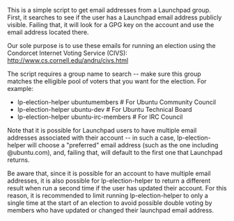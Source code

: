 This is a simple script to get email addresses from a Launchpad group.  First, it searches to see 
if the user has a Launchpad email address publicly visible.  Failing that, it will look for a GPG 
key on the account and use the email address located there.

Our sole purpose is to use these emails for running an election using the Condorcet Internet 
Voting Service (CIVS): http://www.cs.cornell.edu/andru/civs.html

The script requires a group name to search -- make sure this group matches the elligible pool of
voters that you want for the election.  For example:

 - lp-election-helper ubuntumembers       # For Ubuntu Community Council
 - lp-election-helper ubuntu-dev          # For Ubuntu Technical Board
 - lp-election-helper ubuntu-irc-members  # For IRC Council


Note that it is possible for Launchpad users to have multiple email addresses associated with their
account -- in such a case, lp-election-helper will choose a "preferred" email address (such as the
one including @ubuntu.com), and, failing that, will default to the first one that Launchpad returns.

Be aware that, since it is possible for an account to have multiple email addresses, it is also 
possible for lp-election-helper to return a different result when run a second time if the user has
updated their account.  For this reason, it is recommended to limit running lp-election-helper to
only a single time at the start of an election to avoid possible double voting by members who have 
updated or changed their launchpad email address.
